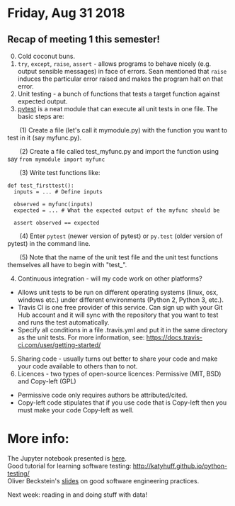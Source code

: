 # Friday, Aug 31 2018

## Recap of meeting 1 this semester!
0. Cold coconut buns.
1. `try`, `except`, `raise`, `assert` - allows programs to behave nicely (e.g. output sensible messages) in face of errors. Sean mentioned that `raise` induces the particular error raised and makes the program halt on that error.
2. Unit testing - a bunch of functions that tests a target function against expected output.
3. [pytest](https://docs.pytest.org/en/latest/) is a neat module that can execute all unit tests in one file. The basic steps are:

&nbsp;&nbsp;&nbsp;&nbsp;&nbsp;&nbsp; (1) Create a file (let's call it mymodule.py) with the function you want to test in it (say myfunc.py). 

&nbsp;&nbsp;&nbsp;&nbsp;&nbsp;&nbsp; (2) Create a file called test_myfunc.py and import the function using say `from mymodule import myfunc`

&nbsp;&nbsp;&nbsp;&nbsp;&nbsp;&nbsp; (3) Write test functions like:

```
def test_firsttest():
  inputs = ... # Define inputs
  
  observed = myfunc(inputs)
  expected = ... # What the expected output of the myfunc should be
  
  assert observed == expected
```

&nbsp;&nbsp;&nbsp;&nbsp;&nbsp;&nbsp; (4) Enter `pytest` (newer version of pytest) or `py.test` (older version of pytest) in the command line.

&nbsp;&nbsp;&nbsp;&nbsp;&nbsp;&nbsp; (5) Note that the name of the unit test file and the unit test functions themselves all have to begin with "test_".

4. Continuous integration - will my code work on other platforms?
- Allows unit tests to be run on different operating systems (linux, osx, windows etc.) under different environments (Python 2, Python 3, etc.).
- Travis CI is one free provider of this service. Can sign up with your Git Hub account and it will sync with the repository that you want to test and runs the test automatically. 
- Specify all conditions in a file .travis.yml and put it in the same directory as the unit tests. For more information, see: https://docs.travis-ci.com/user/getting-started/

5. Sharing code - usually turns out better to share your code and make your code available to others than to not. 
6. Licences - two types of open-source licences: Permissive (MIT, BSD) and Copy-left (GPL)

- Permissive code only requires authors be attributed/cited.
- Copy-left code stipulates that if you use code that is Copy-left then you must make your code Copy-left as well.


# More info:
The Jupyter notebook presented is [here](https://github.com/prickly-pythons/prickly-pythons/blob/master/code_from_meetings/testing/Testing.ipynb).
<br>
Good tutorial for learning software testing: http://katyhuff.github.io/python-testing/
<br>
Oliver Beckstein's [slides](https://github.com/Becksteinlab/workshop_testing/blob/master/docs/miniworkshop_Beckstein_2018.pdf) on good software engineering practices.

Next week: reading in and doing stuff with data!

